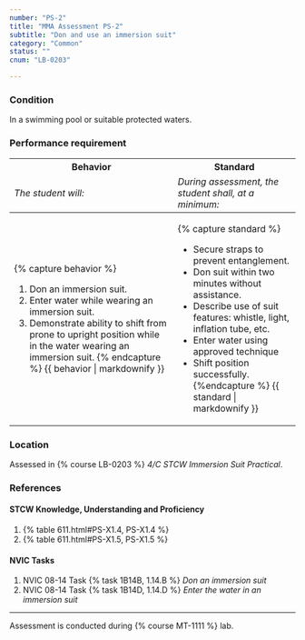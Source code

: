 ```yaml
---
number: "PS-2"
title: "MMA Assessment PS-2"
subtitle: "Don and use an immersion suit"
category: "Common"
status: ""
cnum: "LB-0203"

---
```

### Condition

In a swimming pool or suitable protected waters.

### Performance requirement 

<table width='100%' class='Guidelines'>
 <thead>
 <tr>
     <th class='thirty'>Behavior</th>
     <th class='seventy'>Standard</th>
 </tr>
 <tr>
     <td><em>The student will:</em></td>
     <td><em>During assessment, the student shall, at a minimum:</em></td>
 </tr>
 </thead>
 <tbody>
 

<tr><td>

{% capture behavior %}
1. Don an immersion suit.
2. Enter water while wearing an immersion suit.
2. Demonstrate ability to shift from prone to upright position while in the water wearing an immersion suit.
{% endcapture %}
{{ behavior | markdownify }}

</td><td>

{% capture standard %}
*  Secure straps to prevent entanglement.
*  Don suit within two minutes without assistance.
*  Describe use of suit features: whistle, light, inflation tube, etc.
*  Enter water using approved technique
*  Shift position successfully.
{%endcapture %}
{{ standard | markdownify }}

</td></tr>



 </tbody>
 </table>

### Location

Assessed in  {% course  LB-0203 %}  *4/C STCW Immersion Suit Practical*.

### References

#### STCW Knowledge, Understanding and Proficiency


1. {% table 611.html#PS-X1.4, PS-X1.4 %}
1. {% table 611.html#PS-X1.5, PS-X1.5 %}


#### NVIC Tasks


1. NVIC 08-14 Task {% task 1B14B, 1.14.B %} *Don an immersion suit*
1. NVIC 08-14 Task {% task 1B14D, 1.14.D %} *Enter the water in an immersion suit*



***

Assessment is conducted during {% course MT-1111 %} lab.